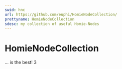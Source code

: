 ```yaml
---
swid: hnc
url: https://github.com/euphi/HomieNodeCollection/
prettyname: HomieNodeCollection
sdesc: my collection of useful Homie-Nodes
---
```


# HomieNodeCollection

... is the best! 3
